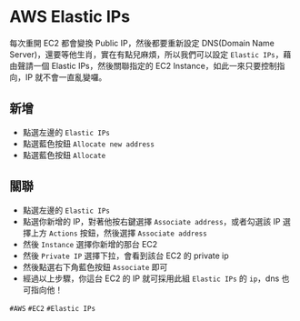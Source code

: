 # AWS Elastic IPs

每次重開 EC2 都會變換 Public IP，然後都要重新設定 DNS(Domain Name Server)，還要等他生肖，實在有點兒麻煩，所以我們可以設定 `Elastic IPs`，藉由聲請一個 Elastic IPs，然後關聯指定的 EC2 Instance，如此一來只要控制指向，IP 就不會一直亂變囉。

## 新增
* 點選左邊的 `Elastic IPs`
* 點選藍色按鈕 `Allocate new address`
* 點選藍色按鈕 `Allocate`

## 關聯
* 點選左邊的 `Elastic IPs`
* 點選你新增的 IP，對著他按右鍵選擇 `Associate address`，或者勾選該 IP 選擇上方 `Actions` 按鈕，然後選擇 `Associate address`
* 然後 `Instance` 選擇你新增的那台 EC2
* 然後 `Private IP` 選擇下拉，會看到該台 EC2 的 private ip
* 然後點選右下角藍色按鈕 `Associate` 即可
* 經過以上步驟，你這台 EC2 的 IP 就可採用此組 `Elastic IPs` 的 `ip`，dns 也可指向他！

`#AWS` `#EC2` `#Elastic IPs`
